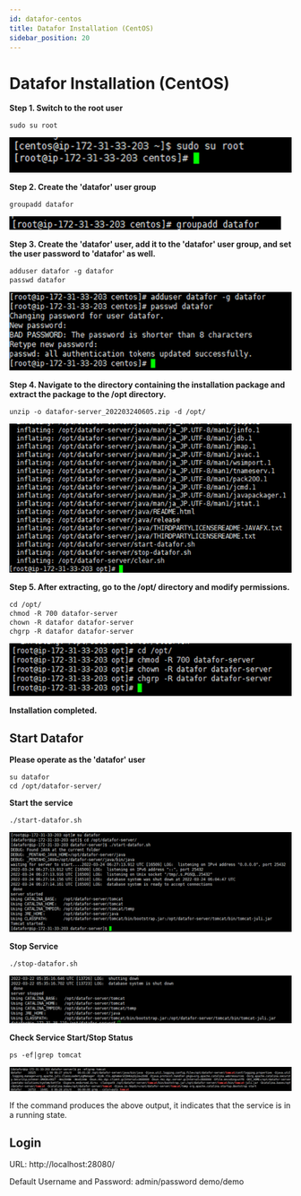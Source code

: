 ```yaml
---
id: datafor-centos
title: Datafor Installation (CentOS) 
sidebar_position: 20
---
```


# Datafor Installation (CentOS)

**Step 1. Switch to the root user**

```
sudo su root
```

<div align="left"><img src="../../../../../static/img/en/datafor/setup/image-20220829172346058.png"  /></div>

**Step 2. Create the 'datafor' user group**

```
groupadd datafor
```

<div align="left"><img src="../../../../../static/img/en/datafor/setup/image-20220829172418679.png"  /></div>

**Step 3. Create the 'datafor' user, add it to the 'datafor' user group, and set the user password to 'datafor' as well.**

```
adduser datafor -g datafor
passwd datafor
```

<div align="left"><img src="../../../../../static/img/en/datafor/setup/image-20220829172434849.png"  /></div>

**Step 4. Navigate to the directory containing the installation package and extract the package to the /opt directory.**

```
unzip -o datafor-server_202203240605.zip -d /opt/
```

<div align="left"><img src="../../../../../static/img/en/datafor/setup/image-20220829172446528.png"  /></div>

**Step 5. After extracting, go to the /opt/ directory and modify permissions.**

```
cd /opt/
chmod -R 700 datafor-server
chown -R datafor datafor-server
chgrp -R datafor datafor-server
```

<div align="left"><img src="../../../../../static/img/en/datafor/setup/image-20220829172501348.png"  /></div>

**Installation completed.**



## Start Datafor

**Please operate as the 'datafor' user**

```
su datafor
cd /opt/datafor-server/
```

**Start the service**

```
./start-datafor.sh
```

<div align="left"><img src="../../../../../static/img/en/datafor/setup/image-20220829172513074.png"  /></div>

**Stop Service**

```
./stop-datafor.sh
```

<div align="left"><img src="../../../../../static/img/en/datafor/setup/image-20220829172525119.png"  /></div>

**Check Service Start/Stop Status**

```
ps -ef|grep tomcat
```

<div align="left"><img src="../../../../../static/img/en/datafor/setup/image-20220829172541387.png"  /></div>

If the command produces the above output, it indicates that the service is in a running state.



## Login

URL: http://localhost:28080/

Default Username and Password:
admin/password
demo/demo